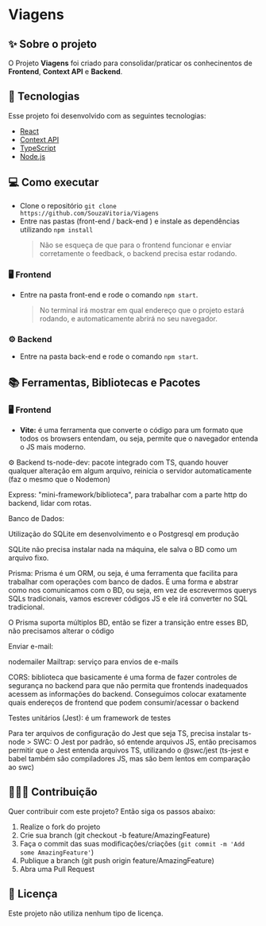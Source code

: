 # Viagens

## ✨ Sobre o projeto

O Projeto **Viagens** foi criado para consolidar/praticar os conhecinentos de **Frontend**, **Context API** e **Backend**.

## 🚀 Tecnologias

Esse projeto foi desenvolvido com as seguintes tecnologias:

- [React](https://reactjs.org/)
- [Context API](https://reactjs.org/docs/context.html)
- [TypeScript](https://www.typescriptlang.org/)
- [Node.js](https://nodejs.org/en/)

## 💻 Como executar

- Clone o repositório `git clone https://github.com/SouzaVitoria/Viagens`
- Entre nas pastas (front-end / back-end ) e instale as dependências utilizando `npm install`
  > Não se esqueça de que para o frontend funcionar e enviar corretamente o feedback, o backend precisa estar rodando.

### 🖥 Frontend

- Entre na pasta front-end e rode o comando `npm start`.
  > No terminal irá mostrar em qual endereço que o projeto estará rodando, e automaticamente abrirá no seu navegador.

### ⚙ Backend

- Entre na pasta back-end e rode o comando `npm start`.


## 📚 Ferramentas, Bibliotecas e Pacotes

### 🖥 Frontend

- **Vite:** é uma ferramenta que converte o código para um formato que todos os browsers entendam, ou seja, permite que o navegador entenda o JS mais moderno.


⚙ Backend
ts-node-dev: pacote integrado com TS, quando houver qualquer alteração em algum arquivo, reinicia o servidor automaticamente (faz o mesmo que o Nodemon)

Express: "mini-framework/biblioteca", para trabalhar com a parte http do backend, lidar com rotas.

Banco de Dados:

Utilização do SQLite em desenvolvimento e o Postgresql em produção

SQLite não precisa instalar nada na máquina, ele salva o BD como um arquivo fixo.

Prisma: Prisma é um ORM, ou seja, é uma ferramenta que facilita para trabalhar com operações com banco de dados. É uma forma e abstrar como nos comunicamos com o BD, ou seja, em vez de escrevermos querys SQLs tradicionais, vamos escrever códigos JS e ele irá converter no SQL tradicional.

O Prisma suporta múltiplos BD, então se fizer a transição entre esses BD, não precisamos alterar o código

Enviar e-mail:

nodemailer
Mailtrap: serviço para envios de e-mails

CORS: biblioteca que basicamente é uma forma de fazer controles de segurança no backend para que não permita que frontends inadequados acessem as informações do backend. Conseguimos colocar exatamente quais endereços de frontend que podem consumir/acessar o backend

Testes unitários (Jest): é um framework de testes

Para ter arquivos de configuração do Jest que seja TS, precisa instalar ts-node > SWC: O Jest por padrão, só entende arquivos JS, então precisamos permitir que o Jest entenda arquivos TS, utilizando o @swc/jest (ts-jest e babel também são compiladores JS, mas são bem lentos em comparação ao swc)


## 👨🏻‍💻 Contribuição

Quer contribuir com este projeto? Então siga os passos abaixo:

1. Realize o fork do projeto
2. Crie sua branch (git checkout -b feature/AmazingFeature)
3. Faça o commit das suas modificações/criações (`git commit -m 'Add some AmazingFeature'`)
4. Publique a branch (git push origin feature/AmazingFeature)
5. Abra uma Pull Request

## 📄 Licença

Este projeto não utiliza nenhum tipo de licença.
